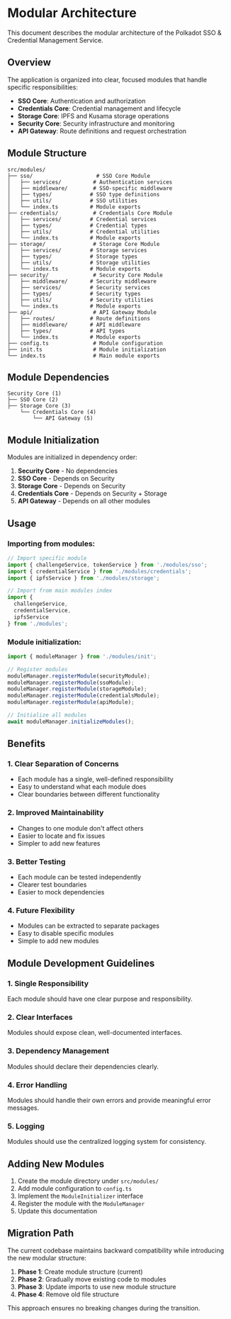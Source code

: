 # Modular Architecture

This document describes the modular architecture of the Polkadot SSO & Credential Management Service.

## Overview

The application is organized into clear, focused modules that handle specific responsibilities:

- **SSO Core**: Authentication and authorization
- **Credentials Core**: Credential management and lifecycle
- **Storage Core**: IPFS and Kusama storage operations
- **Security Core**: Security infrastructure and monitoring
- **API Gateway**: Route definitions and request orchestration

## Module Structure

```
src/modules/
├── sso/                    # SSO Core Module
│   ├── services/          # Authentication services
│   ├── middleware/        # SSO-specific middleware
│   ├── types/            # SSO type definitions
│   ├── utils/            # SSO utilities
│   └── index.ts          # Module exports
├── credentials/           # Credentials Core Module
│   ├── services/         # Credential services
│   ├── types/            # Credential types
│   ├── utils/            # Credential utilities
│   └── index.ts          # Module exports
├── storage/               # Storage Core Module
│   ├── services/         # Storage services
│   ├── types/            # Storage types
│   ├── utils/            # Storage utilities
│   └── index.ts          # Module exports
├── security/              # Security Core Module
│   ├── middleware/       # Security middleware
│   ├── services/         # Security services
│   ├── types/            # Security types
│   ├── utils/            # Security utilities
│   └── index.ts          # Module exports
├── api/                   # API Gateway Module
│   ├── routes/           # Route definitions
│   ├── middleware/       # API middleware
│   ├── types/            # API types
│   └── index.ts          # Module exports
├── config.ts              # Module configuration
├── init.ts                # Module initialization
└── index.ts               # Main module exports
```

## Module Dependencies

```
Security Core (1)
├── SSO Core (2)
├── Storage Core (3)
    └── Credentials Core (4)
        └── API Gateway (5)
```

## Module Initialization

Modules are initialized in dependency order:

1. **Security Core** - No dependencies
2. **SSO Core** - Depends on Security
3. **Storage Core** - Depends on Security
4. **Credentials Core** - Depends on Security + Storage
5. **API Gateway** - Depends on all other modules

## Usage

### Importing from modules:

```typescript
// Import specific module
import { challengeService, tokenService } from './modules/sso';
import { credentialService } from './modules/credentials';
import { ipfsService } from './modules/storage';

// Import from main modules index
import {
  challengeService,
  credentialService,
  ipfsService
} from './modules';
```

### Module initialization:

```typescript
import { moduleManager } from './modules/init';

// Register modules
moduleManager.registerModule(securityModule);
moduleManager.registerModule(ssoModule);
moduleManager.registerModule(storageModule);
moduleManager.registerModule(credentialsModule);
moduleManager.registerModule(apiModule);

// Initialize all modules
await moduleManager.initializeModules();
```

## Benefits

### 1. Clear Separation of Concerns
- Each module has a single, well-defined responsibility
- Easy to understand what each module does
- Clear boundaries between different functionality

### 2. Improved Maintainability
- Changes to one module don't affect others
- Easier to locate and fix issues
- Simpler to add new features

### 3. Better Testing
- Each module can be tested independently
- Clearer test boundaries
- Easier to mock dependencies

### 4. Future Flexibility
- Modules can be extracted to separate packages
- Easy to disable specific modules
- Simple to add new modules

## Module Development Guidelines

### 1. Single Responsibility
Each module should have one clear purpose and responsibility.

### 2. Clear Interfaces
Modules should expose clean, well-documented interfaces.

### 3. Dependency Management
Modules should declare their dependencies clearly.

### 4. Error Handling
Modules should handle their own errors and provide meaningful error messages.

### 5. Logging
Modules should use the centralized logging system for consistency.

## Adding New Modules

1. Create the module directory under `src/modules/`
2. Add module configuration to `config.ts`
3. Implement the `ModuleInitializer` interface
4. Register the module with the `ModuleManager`
5. Update this documentation

## Migration Path

The current codebase maintains backward compatibility while introducing the new modular structure:

1. **Phase 1**: Create module structure (current)
2. **Phase 2**: Gradually move existing code to modules
3. **Phase 3**: Update imports to use new module structure
4. **Phase 4**: Remove old file structure

This approach ensures no breaking changes during the transition.
